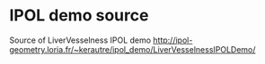 #  IPOL demo source
Source of LiverVesselness IPOL demo
http://ipol-geometry.loria.fr/~kerautre/ipol_demo/LiverVesselnessIPOLDemo/

